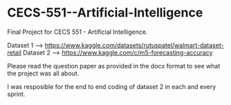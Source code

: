 # CECS-551--Artificial-Intelligence

Final Project for CECS 551 - Artificial Intelligence.

Dataset 1 --> https://www.kaggle.com/datasets/rutuspatel/walmart-dataset-retail
Dataset 2 --> https://www.kaggle.com/c/m5-forecasting-accuracy

Please read the question paper as provided in the docx format to see what the project was all about.

I was resposible for the end to end coding of dataset 2 in each and every sprint.
